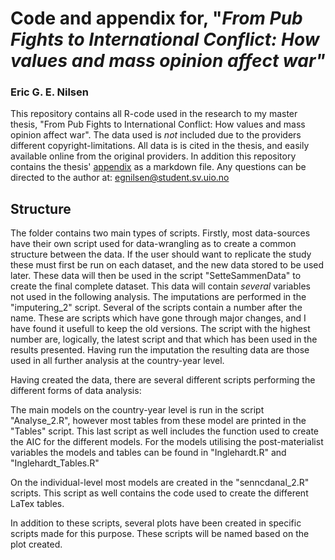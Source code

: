 # Code and appendix for, "*From Pub Fights to International Conflict: How values and mass opinion affect war"*

### Eric G. E. Nilsen

This repository contains all R-code used in the research to my master thesis, "From Pub Fights to International Conflict: How values and mass opinion affect war". The data used is *not* included due to the providers different copyright-limitations. All data is is cited in the thesis, and easily available online from the original providers. In addition this repository contains the thesis' [appendix](https://github.com/egen97/Master/blob/main/Appendix.md) as a markdown file. 
Any questions can be directed to the author at: [egnilsen@student.sv.uio.no](mailto:egnilsen@student.sv.uio.no)

## Structure 

The folder contains two main types of scripts. Firstly, most data-sources have their own script used for data-wrangling as to create a common structure between the data. If the user should want to replicate the study these must first be run on each dataset, and the new data stored to be used later. These data will then be used in the script "SetteSammenData" to create the final complete dataset. This data will contain *several* variables not used in the following analysis. The imputations are performed in the "imputering_2" script. Several of the scripts contain a number after the name. These are scripts which have gone through major changes, and I have found it usefull to keep the old versions. The script with the highest number are, logically, the latest script and that which has been used in the results presented. Having run the imputation the resulting data are those used in all further analysis at the country-year level. 

Having created the data, there are several different scripts performing the different forms of data analysis:

The main models on the country-year level is run in the script "Analyse_2.R", however most tables from these model are printed in the "Tables" script. This last script as well includes the function used to create the AIC for the different models. For the models utilising the post-materialist variables the models and tables can be found in "Inglehardt.R" and "Inglehardt_Tables.R"


On the individual-level most models are created in the "senncdanal_2.R" scripts. This script as well contains the code used to create the different LaTex tables. 

In addition to these scripts, several plots have been created in specific scripts made for this purpose. These scripts will be named based on the plot created. 



